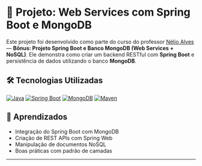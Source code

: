 # 🚀 Projeto: Web Services com Spring Boot e MongoDB

Este projeto foi desenvolvido como parte do curso do professor [Nélio Alves](https://github.com/acenelio) — **Bônus: Projeto Spring Boot e Banco MongoDB (Web Services + NoSQL)**. Ele demonstra como criar um backend RESTful com **Spring Boot** e persistência de dados utilizando o banco **MongoDB**.

## 🛠️ Tecnologias Utilizadas

[![Java](https://img.shields.io/badge/Java-ED8B00?style=for-the-badge&logo=openjdk&logoColor=white)](https://www.java.com)
[![Spring Boot](https://img.shields.io/badge/Spring%20Boot-6DB33F?style=for-the-badge&logo=spring-boot&logoColor=white)](https://spring.io/projects/spring-boot)
[![MongoDB](https://img.shields.io/badge/MongoDB-47A248?style=for-the-badge&logo=mongodb&logoColor=white)](https://www.mongodb.com/)
[![Maven](https://img.shields.io/badge/Maven-C71A36?style=for-the-badge&logo=apachemaven&logoColor=white)](https://maven.apache.org/)



## 🧠 Aprendizados

- Integração do Spring Boot com MongoDB
- Criação de REST APIs com Spring Web
- Manipulação de documentos NoSQL
- Boas práticas com padrão de camadas

---

